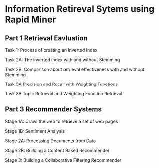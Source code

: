 # Information Retireval Sytems using Rapid Miner
## Part 1 Retrieval Eavluation
Task 1: Process of creating an Inverted Index

Task 2A: The inverted index with and without Stemming

Task 2B: Comparison about retrieval effectiveness with and without Stemming

Task 3A Precision and Recall with Weighting Functions

Task 3B Topic Retrieval and Weighting Function Retrieval
## Part 3 Recommender Systems

Stage 1A: Crawl the web to retrieve a set of web pages

Stage 1B: Sentiment Analysis

Stage 2A: Processing Documents from Data

Stage 2B: Building a Content Based Recommender

Stage 3: Building a Collaborative Filtering Recommender
